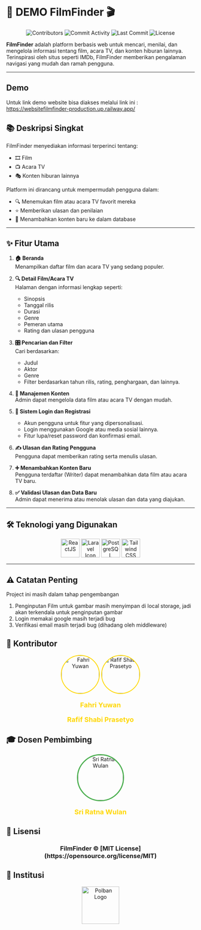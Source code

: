 # 🎥 DEMO FilmFinder 🎬  
<div align="center">
  <img src="https://img.shields.io/github/contributors/FahriYuwan/WebsiteFilmFinder?color=red" alt="Contributors" />
  <img src="https://img.shields.io/github/commit-activity/m/FahriYuwan/WebsiteFilmFinder?color=blue" alt="Commit Activity" />
  <img src="https://img.shields.io/github/last-commit/FahriYuwan/WebsiteFilmFinder?color=yellow" alt="Last Commit" />
  <img src="https://img.shields.io/github/license/FahriYuwan/WebsiteFilmFinder?color=orange" alt="License" />
</div>

**FilmFinder** adalah platform berbasis web untuk mencari, menilai, dan mengelola informasi tentang film, acara TV, dan konten hiburan lainnya. Terinspirasi oleh situs seperti IMDb, FilmFinder memberikan pengalaman navigasi yang mudah dan ramah pengguna.  

---

## **Demo**  
Untuk link demo website bisa diakses melalui link ini : 
https://websitefilmfinder-production.up.railway.app/

## 📚 **Deskripsi Singkat**  
FilmFinder menyediakan informasi terperinci tentang:  
- 🎞️ Film  
- 📺 Acara TV  
- 🎭 Konten hiburan lainnya  

Platform ini dirancang untuk mempermudah pengguna dalam:  
- 🔍 Menemukan film atau acara TV favorit mereka  
- ⭐ Memberikan ulasan dan penilaian  
- 📝 Menambahkan konten baru ke dalam database  

---

## ✨ **Fitur Utama**  

1. **🏠 Beranda**  
   Menampilkan daftar film dan acara TV yang sedang populer.  

2. **🔍 Detail Film/Acara TV**  
   Halaman dengan informasi lengkap seperti:  
   - Sinopsis  
   - Tanggal rilis  
   - Durasi  
   - Genre  
   - Pemeran utama  
   - Rating dan ulasan pengguna  

3. **🎛️ Pencarian dan Filter**  
   Cari berdasarkan:  
   - Judul  
   - Aktor  
   - Genre  
   - Filter berdasarkan tahun rilis, rating,  penghargaan, dan lainnya.  

4. **🔧 Manajemen Konten**  
   Admin dapat mengelola data film atau acara TV dengan mudah.  

5. **🔐 Sistem Login dan Registrasi**  
   - Akun pengguna untuk fitur yang dipersonalisasi.  
   - Login menggunakan Google atau media sosial lainnya.  
   - Fitur lupa/reset password dan konfirmasi email.  

6. **✍️ Ulasan dan Rating Pengguna**  
   Pengguna dapat memberikan rating serta menulis ulasan.  

7. **➕ Menambahkan Konten Baru**  
   Pengguna terdaftar (Writer) dapat menambahkan data film atau acara TV baru.  

8. **✅ Validasi Ulasan dan Data Baru**  
   Admin dapat menerima atau menolak ulasan dan data yang diajukan.  

---

## 🛠️ **Teknologi yang Digunakan**  
<div align="center">
  <img src="https://cdn.jsdelivr.net/gh/devicons/devicon/icons/react/react-original.svg" height="50" alt="ReactJS" />  
  <img src="https://upload.wikimedia.org/wikipedia/commons/9/9a/Laravel.svg" alt="Laravel Icon" height="50" /> 
  <img src="https://cdn.jsdelivr.net/gh/devicons/devicon/icons/postgresql/postgresql-original.svg" height="50" alt="PostgreSQL" />  
  <img src="https://cdn.jsdelivr.net/gh/devicons/devicon@latest/icons/tailwindcss/tailwindcss-original.svg" height="50" alt="Tailwind CSS" />  
</div>  

---



## ⚠️ **Catatan Penting**  
Project ini masih dalam tahap pengembangan
1. Penginputan Film untuk gambar masih menyimpan di local storage, jadi akan terkendala untuk penginputan gambar
2. Login memakai google masih terjadi bug
3. Verifikasi email masih terjadi bug (dihadang oleh middleware)



## 🤝 Kontributor
<div align="center"> <a href="https://github.com/FahriYuwan"> <img src="https://avatars.githubusercontent.com/u/130884349?v=4" width="100" alt="Fahri Yuwan" style="border-radius: 50%; border: 2px solid #ffd700;" /></a> <a href="https://github.com/RafifShabi"> <img src="https://avatars.githubusercontent.com/u/72936629?v=4" width="100" alt="Rafif Shabi Prasetyo" style="border-radius: 50%; border: 2px solid #ffd700;" /> </a> </div>
<div align="center"> <p style="color:#ffd700; font-weight: bold; font-size: 18px;">Fahri Yuwan</p> <p style="color:#ffd700; font-weight: bold; font-size: 18px;">Rafif Shabi Prasetyo</p> </div>

## 🎓 Dosen Pembimbing
<div align="center"> <a href="https://github.com/sriratnawulan123"> <img src="https://avatars.githubusercontent.com/u/148301780?v=4" width="120" alt="Sri Ratna Wulan" style="border-radius: 50%; border: 3px solid #4caf50;" /> </a> <p style="color:#ffd700; font-weight: bold; font-size: 18px;">Sri Ratna Wulan</p> </div>

## 📜 Lisensi
<div align="center"> <h3>FilmFinder ©️ [MIT License](https://opensource.org/license/MIT)</h3> </div>

## 🏢 Institusi

<div align="center">
  <img src="https://www.polban.ac.id/wp-content/uploads/2021/11/MASTER-LOGO-POLBAN-SMALL.png" height="100" alt="Polban Logo" />
</div>
